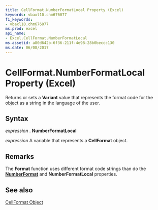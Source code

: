 ```yaml
---
title: CellFormat.NumberFormatLocal Property (Excel)
keywords: vbaxl10.chm676077
f1_keywords:
- vbaxl10.chm676077
ms.prod: excel
api_name:
- Excel.CellFormat.NumberFormatLocal
ms.assetid: a80d642b-6f36-211f-4e98-28b0beccc130
ms.date: 06/08/2017
---
```



# CellFormat.NumberFormatLocal Property (Excel)

Returns or sets a  **Variant** value that represents the format code for the object as a string in the language of the user.


## Syntax

 _expression_ . **NumberFormatLocal**

 _expression_ A variable that represents a **CellFormat** object.


## Remarks

The  **Format** function uses different format code strings than do the **[NumberFormat](Excel.CellFormat.NumberFormat.md)** and **NumberFormatLocal** properties.


## See also


[CellFormat Object](Excel.CellFormat.md)

